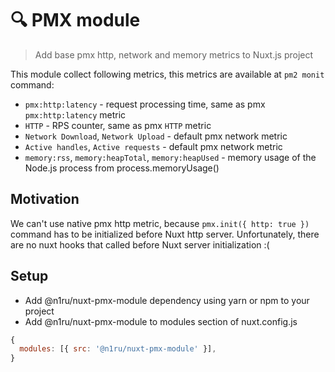  # :mag: PMX module
> Add base pmx http, network and memory metrics to Nuxt.js project

This module collect following metrics, this metrics are available at `pm2 monit` command:
 * `pmx:http:latency` - request processing time, same as pmx `pmx:http:latency` metric
 * `HTTP` - RPS counter, same as pmx `HTTP` metric
 * `Network Download`, `Network Upload` - default pmx network metric
 * `Active handles`, `Active requests` - default pmx network metric
 * `memory:rss`, `memory:heapTotal`, `memory:heapUsed` - memory usage of the Node.js process from process.memoryUsage()

 ## Motivation
 We can't use native pmx http metric, because `pmx.init({ http: true })` command has to be initialized before Nuxt http server. Unfortunately, there are no nuxt hooks that called before Nuxt server initialization :(

## Setup 
* Add @n1ru/nuxt-pmx-module dependency using yarn or npm to your project
* Add @n1ru/nuxt-pmx-module to modules section of nuxt.config.js
```js
{
  modules: [{ src: '@n1ru/nuxt-pmx-module' }],
}
```
